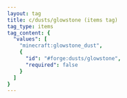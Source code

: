 ```yaml
---
layout: tag
title: c/dusts/glowstone (items tag)
tag_type: items
tag_content: {
  "values": [
    "minecraft:glowstone_dust",
    {
      "id": "#forge:dusts/glowstone",
      "required": false
    }
  ]
}
---
```

